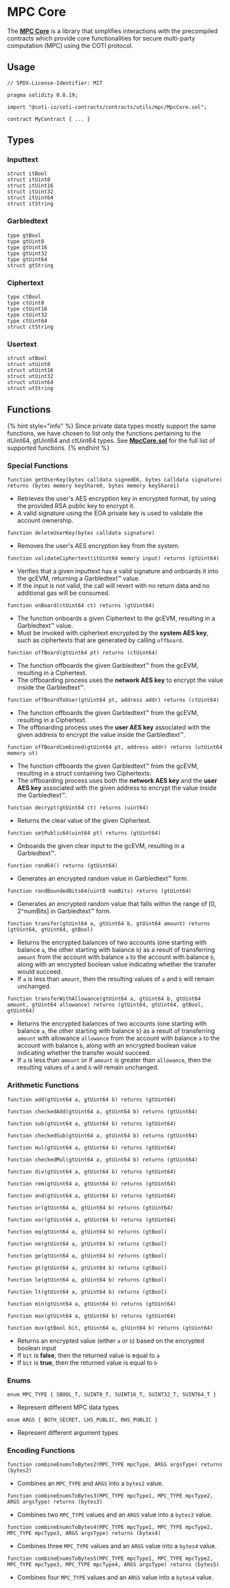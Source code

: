 # MPC Core

The [**MPC Core**](https://github.com/coti-io/coti-contracts/blob/main/contracts/utils/mpc/MpcCore.sol) is a library that simplifies interactions with the precompiled contracts which provide core functionalities for secure multi-party computation (MPC) using the COTI protocol.

## Usage

```solidity
// SPDX-License-Identifier: MIT

pragma solidity 0.8.19;

import "@coti-io/coti-contracts/contracts/utils/mpc/MpcCore.sol";

contract MyContract { ... }
```

## Types

### Inputtext

```solidity
struct itBool
struct itUint8
struct itUint16
struct itUint32
struct itUint64
struct itString
```

### Garbledtext

```solidity
type gtBool
type gtUint8
type gtUint16
type gtUint32
type gtUint64
struct gtString
```

### Ciphertext

```solidity
type ctBool
type ctUint8
type ctUint16
type ctUint32
type ctUint64
struct ctString
```

### Usertext

```solidity
struct utBool
struct utUint8
struct utUint16
struct utUint32
struct utUint64
struct utString
```

## Functions

{% hint style="info" %}
Since private data types mostly support the same functions, we have chosen to list only the functions pertaining to the itUint64, gtUint64 and ctUint64 types. See [**MpcCore.sol**](https://github.com/coti-io/coti-contracts/blob/main/contracts/utils/mpc/MpcCore.sol) for the full list of supported functions.
{% endhint %}

### Special Functions

```solidity
function getUserKey(bytes calldata signedEK, bytes calldata signature) returns (bytes memory keyShare0, bytes memory keyShare1)
```

* Retrieves the user's AES encryption key in encrypted format, by using the provided RSA public key to encrypt it.
* A valid signature using the EOA private key is used to validate the account ownership.

```solidity
function deleteUserKey(bytes calldata signature)
```

* Removes the user's AES encryption key from the system.

```solidity
function validateCiphertext(itUint64 memory input) returns (gtUint64)
```

* Verifies that a given inputtext has a valid signature and onboards it into the gcEVM, returning a Garbledtext™ value.
* If the input is not valid, the call will revert with no return data and no additional gas will be consumed.

```solidity
function onBoard(ctUint64 ct) returns (gtUint64)
```

* The function onboards a given Ciphertext to the gcEVM, resulting in a Garbledtext™ value.
* Must be invoked with ciphertext encrypted by the **system AES key**, such as ciphertexts that are generated by calling `offboard`.

```solidity
function offBoard(gtUint64 pt) returns (ctUint64)
```

* The function offboards the given Garbledtext™ from the gcEVM, resulting in a Ciphertext.
* The offboarding process uses the **network AES key** to encrypt the value inside the Garbledtext™.

```solidity
function offBoardToUser(gtUint64 pt, address addr) returns (ctUint64)
```

* The function offboards the given Garbledtext™ from the gcEVM, resulting in a Ciphertext.
* The offboarding process uses the **user AES key** associated with the given address to encrypt the value inside the Garbledtext™.

```solidity
function offBoardCombined(gtUint64 pt, address addr) returns (utUint64 memory ut)
```

* The function offboards the given Garbledtext™ from the gcEVM, resulting in a struct containing two Ciphertexts.
* The offboarding process uses both the **network AES key** and the **user AES key** associated with the given address to encrypt the value inside the Garbledtext™.

```solidity
function decrypt(gtUint64 ct) returns (uint64)
```

* Returns the clear value of the given Ciphertext.

```solidity
function setPublic64(uint64 pt) returns (gtUint64)
```

* Onboards the given clear input to the gcEVM, resulting in a Garbledtext™.

```solidity
function rand64() returns (gtUint64)
```

* Generates an encrypted random value in Garbledtext™ form.

```solidity
function randBoundedBits64(uint8 numBits) returns (gtUint64)
```

* Generates an encrypted random value that falls within the range of \[0, 2^numBits] in Garbledtext™ form.

```solidity
function transfer(gtUint64 a, gtUint64 b, gtUint64 amount) returns (gtUint64, gtUint64, gtBool)
```

* Returns the encrypted balances of two accounts (one starting with balance `a`, the other starting with balance `b`) as a result of transferring `amount` from the account with balance `a` to the account with balance `b`, along with an encrypted boolean value indicating whether the transfer would succeed.
* If `a` is less than `amount`, then the resulting values of `a` and `b` will remain unchanged.

```solidity
function transferWithAllowance(gtUint64 a, gtUint64 b, gtUint64 amount, gtUint64 allowance) returns (gtUint64, gtUint64, gtBool, gtUint64)
```

* Returns the encrypted balances of two accounts (one starting with balance `a`, the other starting with balance `b`) as a result of transferring `amount` with allowance `allowance` from the account with balance `a` to the account with balance `b`, along with an encrypted boolean value indicating whether the transfer would succeed.
* If `a` is less than `amount` or if `amount` is greater than `allowance`, then the resulting values of `a` and `b` will remain unchanged.

### Arithmetic Functions

```solidity
function add(gtUint64 a, gtUint64 b) returns (gtUint64)
```

```solidity
function checkedAdd(gtUint64 a, gtUint64 b) returns (gtUint64)
```

```solidity
function sub(gtUint64 a, gtUint64 b) returns (gtUint64)
```

```solidity
function checkedSub(gtUint64 a, gtUint64 b) returns (gtUint64)
```

```solidity
function mul(gtUint64 a, gtUint64 b) returns (gtUint64)
```

```solidity
function checkedMul(gtUint64 a, gtUint64 b) returns (gtUint64)
```

```solidity
function div(gtUint64 a, gtUint64 b) returns (gtUint64)
```

```solidity
function rem(gtUint64 a, gtUint64 b) returns (gtUint64)
```

```solidity
function and(gtUint64 a, gtUint64 b) returns (gtUint64)
```

```solidity
function or(gtUint64 a, gtUint64 b) returns (gtUint64)
```

```solidity
function xor(gtUint64 a, gtUint64 b) returns (gtUint64)
```

```solidity
function eq(gtUint64 a, gtUint64 b) returns (gtBool)
```

```solidity
function ne(gtUint64 a, gtUint64 b) returns (gtBool)
```

```solidity
function ge(gtUint64 a, gtUint64 b) returns (gtBool)
```

```solidity
function gt(gtUint64 a, gtUint64 b) returns (gtBool)
```

```solidity
function le(gtUint64 a, gtUint64 b) returns (gtBool)
```

```solidity
function lt(gtUint64 a, gtUint64 b) returns (gtBool)
```

```solidity
function min(gtUint64 a, gtUint64 b) returns (gtUint64)
```

```solidity
function max(gtUint64 a, gtUint64 b) returns (gtUint64)
```

```solidity
function mux(gtBool bit, gtUint64 a, gtUint64 b) returns (gtUint64)
```

* Returns an encrypted value (either `a` or `b`) based on the encrypted boolean input
* If `bit` is **false**, then the returned value is equal to `a`
* If `bit` is **true**, then the returned value is equal to `b`

### Enums

```solidity
enum MPC_TYPE { SBOOL_T, SUINT8_T, SUINT16_T, SUINT32_T, SUINT64_T }
```

* Represent different MPC data types

```solidity
enum ARGS { BOTH_SECRET, LHS_PUBLIC, RHS_PUBLIC }
```

* Represent different argument types

### Encoding Functions

```solidity
function combineEnumsToBytes2(MPC_TYPE mpcType, ARGS argsType) returns (bytes2)
```

* Combines an `MPC_TYPE` and `ARGS` into a `bytes2` value.

```solidity
function combineEnumsToBytes3(MPC_TYPE mpcType1, MPC_TYPE mpcType2, ARGS argsType) returns (bytes3)
```

* Combines two `MPC_TYPE` values and an `ARGS` value into a `bytes3` value.

```solidity
function combineEnumsToBytes4(MPC_TYPE mpcType1, MPC_TYPE mpcType2, MPC_TYPE mpcType3, ARGS argsType) returns (bytes4)
```

* Combines three `MPC_TYPE` values and an `ARGS` value into a `bytes4` value.

```solidity
function combineEnumsToBytes5(MPC_TYPE mpcType1, MPC_TYPE mpcType2, MPC_TYPE mpcType3, MPC_TYPE mpcType4, ARGS argsType) returns (bytes5)
```

* Combines four `MPC_TYPE` values and an `ARGS` value into a `bytes4` value.
